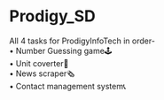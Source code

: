 # Prodigy_SD
All 4 tasks for ProdigyInfoTech in order-<br>
• Number Guessing game🕹️<br>
• Unit coverter🔣<br>
• News scraper🗞️<br>
• Contact management system📞
